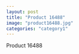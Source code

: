 ```yaml
---
layout: post
title: "Product 16488"
image: "product16488.jpg"
categories: "category1"
---
```

Product 16488
